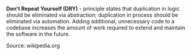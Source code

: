 **Don't Repeat Yourself (DRY)** - principle states that duplication in logic should be eliminated via abstraction; duplication in process should be eliminated via automation. Adding additional, unnecessary code to a codebase increases the amount of work required to extend and maintain the software in the future.

Source: wikipedia.org